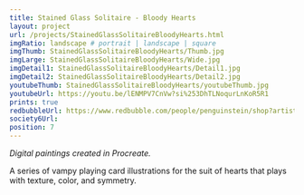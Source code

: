 ```yaml
---
title: Stained Glass Solitaire - Bloody Hearts
layout: project
url: /projects/StainedGlassSolitaireBloodyHearts.html
imgRatio: landscape # portrait | landscape | square
imgThumb: StainedGlassSolitaireBloodyHearts/Thumb.jpg
imgLarge: StainedGlassSolitaireBloodyHearts/Wide.jpg
imgDetail1: StainedGlassSolitaireBloodyHearts/Detail1.jpg
imgDetail2: StainedGlassSolitaireBloodyHearts/Detail2.jpg
youtubeThumb: StainedGlassSolitaireBloodyHearts/youtubeThumb.jpg
youtubeUrl: https://youtu.be/lENMPV7CnVw?si%253DhTLNoqurLnKoR5R1
prints: true
redbubbleUrl: https://www.redbubble.com/people/penguinstein/shop?artistUserName=penguinstein&asc=u&collections=3926973&iaCode=all-departments&sortOrder=relevant
society6Url: 
position: 7
---
```


*Digital paintings created in Procreate.*

A series of vampy playing card illustrations for the suit of hearts that plays with texture, color, and symmetry.
